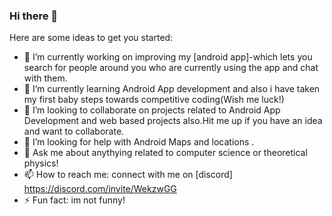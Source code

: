 ### Hi there 👋


Here are some ideas to get you started:

- 🔭 I’m currently working on improving my [android app]-which lets you search for people around you who are currently using the app and chat with them.
- 🌱 I’m currently learning Android App development and also i have taken my first baby steps towards competitive coding(Wish me luck!)
- 👯 I’m looking to collaborate on projects related to Android App Development and web based projects also.Hit me up if you have an idea and want to collaborate.
- 🤔 I’m looking for help with Android Maps and locations .
- 💬 Ask me about anythying related to computer science or theoretical physics!
- 📫 How to reach me: connect with me on [discord] https://discord.com/invite/WekzwGG
- ⚡ Fun fact: im not funny!

